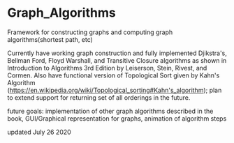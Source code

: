 # Graph_Algorithms
Framework for constructing graphs and computing graph algorithms(shortest path, etc)

Currently have working graph construction and fully implemented Djikstra's, Bellman Ford, Floyd Warshall, and Transitive Closure algorithms as shown in Introduction to Algorithms 3rd Edition by Leiserson, Stein, Rivest, and Cormen. Also have functional version of Topological Sort given by Kahn's Algorithm (https://en.wikipedia.org/wiki/Topological_sorting#Kahn's_algorithm); plan to extend support for returning set of all orderings in the future.

future goals: implementation of other graph algorithms described in the book, GUI/Graphical representation for graphs, animation of algorithm steps

updated July 26 2020
